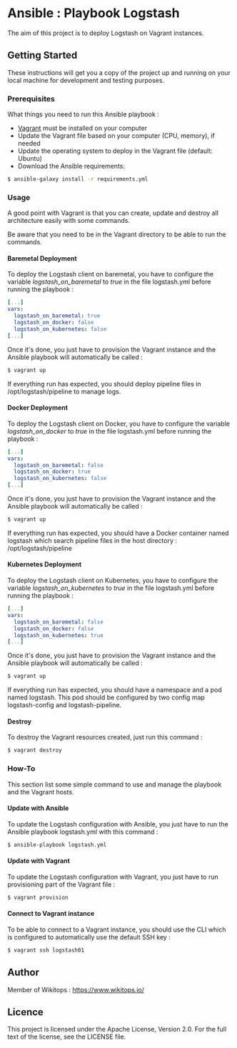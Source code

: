 # Ansible : Playbook Logstash

The aim of this project is to deploy Logstash on Vagrant instances.

## Getting Started

These instructions will get you a copy of the project up and running on your local machine for development and testing purposes.

### Prerequisites

What things you need to run this Ansible playbook :

*   [Vagrant](https://www.vagrantup.com/docs/installation/) must be installed on your computer
*   Update the Vagrant file based on your computer (CPU, memory), if needed
*   Update the operating system to deploy in the Vagrant file (default: Ubuntu)
*   Download the Ansible requirements:

```bash
$ ansible-galaxy install -r requirements.yml
```

### Usage

A good point with Vagrant is that you can create, update and destroy all architecture easily with some commands.

Be aware that you need to be in the Vagrant directory to be able to run the commands.

#### Baremetal Deployment

To deploy the Logstash client on baremetal, you have to configure the variable *logstash_on_baremetal* to *true* in the file logstash.yml before running the playbook :

```yaml
[...]
vars:
  logstash_on_baremetal: true
  logstash_on_docker: false
  logstash_on_kubernetes: false
[...]
```

Once it's done, you just have to provision the Vagrant instance and the Ansible playbook will automatically be called :

```bash
$ vagrant up
```

If everything run has expected, you should deploy pipeline files in /opt/logstash/pipeline to manage logs.

#### Docker Deployment

To deploy the Logstash client on Docker, you have to configure the variable *logstash_on_docker* to *true* in the file logstash.yml before running the playbook :

```yaml
[...]
vars:
  logstash_on_baremetal: false
  logstash_on_docker: true
  logstash_on_kubernetes: false
[...]
```

Once it's done, you just have to provision the Vagrant instance and the Ansible playbook will automatically be called :

```bash
$ vagrant up
```

If everything run has expected, you should have a Docker container named logstash which search pipeline files in the host directory : /opt/logstash/pipeline

#### Kubernetes Deployment

To deploy the Logstash client on Kubernetes, you have to configure the variable *logstash_on_kubernetes* to *true* in the file logstash.yml before running the playbook :

```yaml
[...]
vars:
  logstash_on_baremetal: false
  logstash_on_docker: false
  logstash_on_kubernetes: true
[...]
```

Once it's done, you just have to provision the Vagrant instance and the Ansible playbook will automatically be called :

```bash
$ vagrant up
```

If everything run has expected, you should have a namespace and a pod named logstash. This pod should be configured by two config map logstash-config and logstash-pipeline.

#### Destroy

To destroy the Vagrant resources created, just run this command :

```bash
$ vagrant destroy
```

### How-To

This section list some simple command to use and manage the playbook and the Vagrant hosts.

#### Update with Ansible

To update the Logstash configuration with Ansible, you just have to run the Ansible playbook logstash.yml with this command :

```bash
$ ansible-playbook logstash.yml
```

#### Update with Vagrant

To update the Logstash configuration with Vagrant, you just have to run provisioning part of the Vagrant file :

```bash
$ vagrant provision
```

#### Connect to Vagrant instance

To be able to connect to a Vagrant instance, you should use the CLI which is configured to automatically use the default SSH key :

```bash
$ vagrant ssh logstash01
```

## Author

Member of Wikitops : https://www.wikitops.io/

## Licence

This project is licensed under the Apache License, Version 2.0. For the full text of the license, see the LICENSE file.
